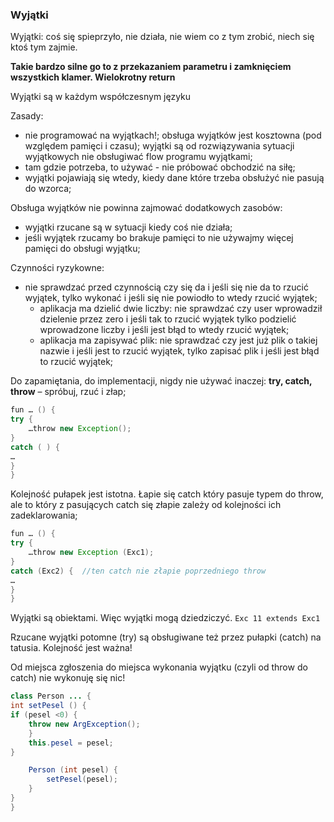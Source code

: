 ### Wyjątki
Wyjątki: coś się spieprzyło, nie działa, nie wiem co z tym zrobić, niech się ktoś tym zajmie.

**Takie bardzo silne go to z przekazaniem parametru i zamknięciem wszystkich klamer. Wielokrotny return**

Wyjątki są w każdym współczesnym języku

Zasady:
- nie programować na wyjątkach!; obsługa wyjątków jest kosztowna (pod względem pamięci i czasu); wyjątki są od rozwiązywania sytuacji wyjątkowych nie obsługiwać flow programu wyjątkami;
- tam gdzie potrzeba, to używać - nie próbować obchodzić na siłę;
- wyjątki pojawiają się wtedy, kiedy dane które trzeba obsłużyć nie pasują do wzorca;

Obsługa wyjątków nie powinna zajmować dodatkowych zasobów:
- wyjątki rzucane są w sytuacji kiedy coś nie działa;
- jeśli wyjątek rzucamy bo brakuje pamięci to nie używajmy więcej pamięci do obsługi wyjątku;

Czynności ryzykowne:
- nie sprawdzać przed czynnością czy się da i jeśli się nie da to rzucić wyjątek, tylko wykonać i jeśli się nie powiodło to wtedy rzucić wyjątek;
    - aplikacja ma dzielić dwie liczby: nie sprawdzać czy user wprowadził dzielenie przez zero i jeśli tak to rzucić wyjątek tylko podzielić wprowadzone liczby i jeśli jest błąd to wtedy rzucić wyjątek;
    - aplikacja ma zapisywać plik: nie sprawdzać czy jest już plik o takiej nazwie i jeśli jest to rzucić wyjątek, tylko zapisać plik i jeśli jest błąd to rzucić wyjątek;

Do zapamiętania, do implementacji, nigdy nie używać inaczej: **try, catch, throw** – spróbuj, rzuć i złap;

```JAVA
fun … () {
try {
	…throw new Exception();
}
catch ( ) {
…
}
}
```

Kolejność pułapek jest istotna. Łapie się catch który pasuje typem do throw, ale to który z pasujących catch się złapie zależy od kolejności ich zadeklarowania;


```JAVA
fun … () {
try {
	…throw new Exception (Exc1);
}
catch (Exc2) {  //ten catch nie złapie poprzedniego throw
…
}
}
```

Wyjątki są obiektami. Więc wyjątki mogą dziedziczyć.
`Exc 11 extends Exc1`

Rzucane wyjątki potomne (try) są obsługiwane też przez pułapki (catch) na tatusia. Kolejność jest ważna!

Od miejsca zgłoszenia do miejsca wykonania wyjątku (czyli od throw do catch) nie wykonuję się nic!

```java
class Person ... {
int setPesel () {
if (pesel <0) {
    throw new ArgException();
    }
    this.pesel = pesel;
}

    Person (int pesel) {
        setPesel(pesel);
    }
}
}
```
